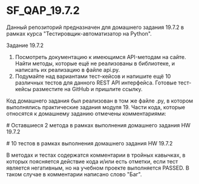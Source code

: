# SF_QAP_19.7.2

Данный репозиторий предназначен для домашнего задания 19.7.2 в рамках курса "Тестировщик-автоматизатор на Python".

Задание 19.7.2
1. Посмотреть документацию к имеющимся API-методам на сайте. Найти методы, которые ещё не реализованы в библиотеке, и написать их реализацию в файле api.py.
2. Подумайте над вариантами тест-кейсов и напишите ещё 10 различных тестов для данного REST API интерфейса. Готовые тест-кейсы разместите на GitHub и пришлите ссылку.

Код домашнего задания был реализован в том же файле .py, в котором выполнялись практические задания модуля 19. Части кода, которые относятся к домашнему заданию отмечены комментариями:

\# Оставшиеся 2 метода в рамках выполнения домашнего задания HW 19.7.2

\# 10 тестов в рамках выполнения домашнего задания HW 19.7.2

В методах и тестах содержатся комментарии в тройных кавычках, в которых поясняется действие кода и/или есть отметки, если тест является негативным, но на учебном проекте выполняется PASSED. В таком случае в комментарии написано слово "Баг".
